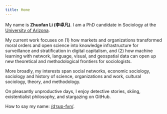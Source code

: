 ```yaml
---
title: Home
---
```


<!-- <style type="text/css">
.home {
  text-align: center;
}
.home h1 {
  font-size: 3em;
}
.home h2 {
  margin-bottom: 4em;
}
.home ul {
  margin-left: -4em;
}
.home ul li {
  display: inline-block;
  margin-left: 4em;
}
</style> -->

<style type="text/css">
.home h1{
  text-align: center;
}
.home h2 {
  border-bottom: 1px solid var(--border-color);
}
.home h3 {
  font-variant: small-caps;
  text-align: center;
}
</style>

My name is **Zhuofan Li (李卓凡)**. I am a PhD candidate in Sociology at the [University of Arizona](https://sociology.arizona.edu/). 

My current work focuses on (1) how markets and organizations transformed moral orders and open science into knowledge infrastructure for surveillance and stratification in digital capitalism, and (2) how machine learning with network, language, visual, and geospatial data can open up new theoretical and methodological frontiers for sociologists. 

More broadly, my interests span social networks, economic sociology, sociology and history of science, organizations and work, cultural sociology, theory, and methodology. 

On pleasantly unproductive days, I enjoy detective stories, skiing, existentialist philosophy, and stargazing on GitHub. 

How to say my name: [/dʒʊɒ-fʌn/](https://www.chinesenamesinenglish.com/wiki/Zhuofan).